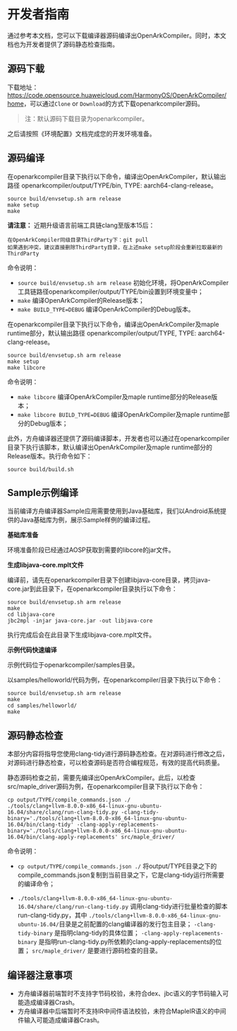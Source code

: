 # 开发者指南

通过参考本文档，您可以下载编译器源码编译出OpenArkCompiler。同时，本文档也为开发者提供了源码静态检查指南。

## 源码下载

下载地址：<https://code.opensource.huaweicloud.com/HarmonyOS/OpenArkCompiler/home>，可以通过`Clone` or `Download`的方式下载openarkcompiler源码。

   > 注：默认源码下载目录为openarkcompiler。

之后请按照《环境配置》文档完成您的开发环境准备。


## 源码编译

在openarkcompiler目录下执行以下命令，编译出OpenArkCompiler，默认输出路径 openarkcompiler/output/TYPE/bin, TYPE: aarch64-clang-release。

```
source build/envsetup.sh arm release
make setup
make
```

**请注意：**
近期升级语言前端工具链clang至版本15后：

```
在OpenArkCompiler同级目录ThirdParty下：git pull
如果遇到冲突，建议直接删除ThirdParty目录，在上述make setup阶段会重新拉取最新的ThirdParty
```



命令说明：

- `source build/envsetup.sh arm release` 初始化环境，将OpenArkCompiler工具链路径openarkcompiler/output/TYPE/bin设置到环境变量中；
- `make` 编译OpenArkCompiler的Release版本；
- `make BUILD_TYPE=DEBUG` 编译OpenArkCompiler的Debug版本。

在openarkcompiler目录下执行以下命令，编译出OpenArkCompiler及maple runtime部分，默认输出路径 openarkcompiler/output/TYPE, TYPE: aarch64-clang-release。

```
source build/envsetup.sh arm release
make setup
make libcore
```

命令说明：

- `make libcore` 编译OpenArkCompiler及maple runtime部分的Release版本；
- `make libcore BUILD_TYPE=DEBUG` 编译OpenArkCompiler及maple runtime部分的Debug版本；

此外，方舟编译器还提供了源码编译脚本，开发者也可以通过在openarkcompiler目录下执行该脚本，默认编译出OpenArkCompiler及maple runtime部分的Release版本。执行命令如下：

```
source build/build.sh
```

## Sample示例编译

当前编译方舟编译器Sample应用需要使用到Java基础库，我们以Android系统提供的Java基础库为例，展示Sample样例的编译过程。

**基础库准备**

环境准备阶段已经通过AOSP获取到需要的libcore的jar文件。

**生成libjava-core.mplt文件**

编译前，请先在openarkcompiler目录下创建libjava-core目录，拷贝java-core.jar到此目录下，在openarkcompiler目录执行以下命令：

```
source build/envsetup.sh arm release
make
cd libjava-core
jbc2mpl -injar java-core.jar -out libjava-core
```

执行完成后会在此目录下生成libjava-core.mplt文件。

**示例代码快速编译**

示例代码位于openarkcompiler/samples目录。

以samples/helloworld/代码为例，在openarkcompiler/目录下执行以下命令：

```
source build/envsetup.sh arm release
make
cd samples/helloworld/
make
```

## 源码静态检查

本部分内容将指导您使用clang-tidy进行源码静态检查。在对源码进行修改之后，对源码进行静态检查，可以检查源码是否符合编程规范，有效的提高代码质量。

静态源码检查之前，需要先编译出OpenArkCompiler。此后，以检查src/maple_driver源码为例，在openarkcompiler目录下执行以下命令：

```
cp output/TYPE/compile_commands.json ./
./tools/clang+llvm-8.0.0-x86_64-linux-gnu-ubuntu-16.04/share/clang/run-clang-tidy.py -clang-tidy-binary='./tools/clang+llvm-8.0.0-x86_64-linux-gnu-ubuntu-16.04/bin/clang-tidy' -clang-apply-replacements-binary='./tools/clang+llvm-8.0.0-x86_64-linux-gnu-ubuntu-16.04/bin/clang-apply-replacements' src/maple_driver/
```

命令说明：

- `cp output/TYPE/compile_commands.json ./` 将output/TYPE目录之下的compile_commands.json复制到当前目录之下，它是clang-tidy运行所需要的编译命令；

- `./tools/clang+llvm-8.0.0-x86_64-linux-gnu-ubuntu-16.04/share/clang/run-clang-tidy.py` 调用clang-tidy进行批量检查的脚本run-clang-tidy.py，其中 `./tools/clang+llvm-8.0.0-x86_64-linux-gnu-ubuntu-16.04/`目录是之前配置的clang编译器的发行包主目录； `-clang-tidy-binary` 是指明clang-tidy的具体位置； `-clang-apply-replacements-binary` 是指明run-clang-tidy.py所依赖的clang-apply-replacements的位置； `src/maple_driver/` 是要进行源码检查的目录。

## 编译器注意事项

- 方舟编译器前端暂时不支持字节码校验，未符合dex、jbc语义的字节码输入可能造成编译器Crash。
- 方舟编译器中后端暂时不支持IR中间件语法校验，未符合MapleIR语义的中间件输入可能造成编译器Crash。
